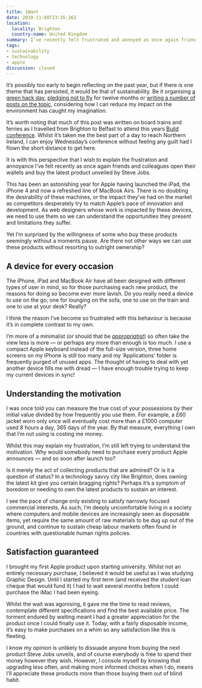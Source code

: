 ```yaml
---
title: iWant
date: 2010-11-08T23:35:26Z
location:
  locality: Brighton
  country-name: United Kingdom
summary: I’ve recently felt frustrated and annoyed as once again friends and colleagues open their wallets and buy the latest product unveiled by Steve Jobs.
tags:
- sustainability
- technology
- apple
discussion: closed
---
```

It’s possibly too early to begin reflecting on the past year, but if there is one theme that has persisted, it would be that of sustainability. Be it organising [a green hack day][1], [pledging not to fly][2] for twelve months or [writing a number of posts on the topic][3], considering how I can reduce my impact on the environment has caught my imagination.

It’s worth noting that much of this post was written on board trains and ferries as I travelled from Brighton to Belfast to attend this years [Build conference][4]. Whilst it’s taken me the best part of a day to reach Northern Ireland, I can enjoy Wednesday’s conference without feeling any guilt had I flown the short distance to get here.

It is with this perspective that I wish to explain the frustration and annoyance I’ve felt recently as once again friends and colleagues open their wallets and buy the latest product unveiled by Steve Jobs.

This has been an astonishing year for Apple having launched the iPad, the iPhone 4 and now a refreshed line of MacBook Airs. There is no doubting the desirability of these machines, or the impact they’ve had on the market as competitors desperately try to match Apple’s pace of innovation and development. As web designers whose work is impacted by these devices, we need to use them so we can understand the opportunities they present and limitations they suffer.

Yet I’m surprised by the willingness of some who buy these products seemingly without a moments pause. Are there not other ways we can use these products without resorting to outright ownership?

## A device for every occasion

The iPhone, iPad and MacBook Air have all been designed with different types of user in mind, so for those purchasing each new product, the reasons for doing so become ever more lavish. Do you really need a device to use on the go, one for lounging on the sofa, one to use on the train and one to use at your desk? Really?

I think the reason I’ve become so frustrated with this behaviour is because it’s in complete contrast to my own.

I’m more of a minimalist (or should that be *[appropriatist][5]*) so often take the view less is more — or perhaps any more than enough is too much. I use a compact Apple keyboard instead of the full-size version, three home screens on my iPhone is still too many and my ‘Applications’ folder is frequently purged of unused apps. The thought of having to deal with yet another device fills me with dread — I have enough trouble trying to keep my current devices in sync!

## Understanding the motivation

I was once told you can measure the true cost of your possessions by their initial value divided by how frequently you use them. For example, a £60 jacket worn only once will eventually cost more than a £1000 computer used 8 hours a day, 365 days of the year. By that measure, everything I own that I’m not using is costing me money.

Whilst this may explain my frustration, I’m still left trying to understand the motivation. Why would somebody need to purchase every product Apple announces — and so soon after launch too?

Is it merely the act of collecting products that are admired? Or is it a question of status? In a technology savvy city like Brighton, does owning the latest kit give you certain bragging rights? Perhaps it’s a symptom of boredom or needing to own the latest products to sustain an interest.

I see the pace of change only existing to satisfy narrowly focused commercial interests. As such, I’m deeply uncomfortable living in a society where computers and mobile devices are increasingly seen as disposable items, yet require the same amount of raw materials to be dug up out of the ground, and continue to sustain cheap labour markets often found in countries with questionable human rights policies.

## Satisfaction guaranteed

I brought my first Apple product upon starting university. Whilst not an entirely necessary purchase, I believed it would be useful as I was studying Graphic Design. Until I started my first term (and received the student loan cheque that would fund it) I had to wait several months before I could purchase the iMac I had been eyeing.

Whilst the wait was agonising, it gave me the time to read reviews, contemplate different specifications and find the best available price. The torment endured by waiting meant I had a greater appreciation for the product once I could finally use it. Today, with a fairly disposable income, it’s easy to make purchases on a whim so any satisfaction like this is fleeting.

I know my opinion is unlikely to dissuade anyone from buying the next product Steve Jobs unveils, and of course everybody is free to spend their money however they wish. However, I console myself by knowing that upgrading less often, and making more informed choices when I do, means I’ll appreciate these products more than those buying them out of blind habit.

[1]: http://agreenfocus.tiepz.com/post/371323289/welcome
[2]: /2010/02/a_green_focus
[3]: https://v2.tiepz.com/tags/sustainability
[4]: http://buildconf.com/
[5]: https://twitter.com/hotdogsladies/status/29683157687
